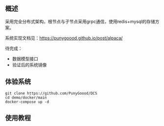 ## 概述
采用完全分布式架构，根节点与子节点采用grpc通信，使用redis+mysql的存储方案。

系统实现文档见：https://punygoood.github.io/post/alpaca/

待完成：
-  数据模型接口
-  验证后的系统镜像


## 体验系统
```
git clone https://github.com/PunyGoood/DCS
cd demo/docker/main
docker-compose up -d
```

## 使用教程
